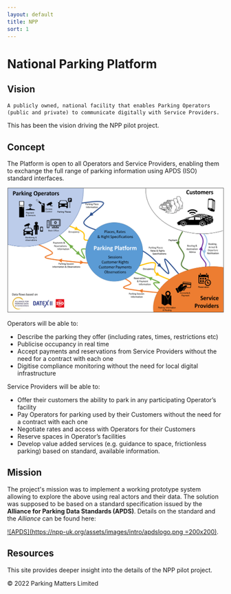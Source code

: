 ```yaml
---
layout: default
title: NPP
sort: 1
---
```

# National Parking Platform
## Vision
```note
A publicly owned, national facility that enables Parking Operators (public and private) to communicate digitally with Service Providers.
```
This has been the vision driving the NPP pilot project. 

## Concept
The Platform is open to all Operators and Service Providers, enabling them to exchange the full range of parking information using APDS (ISO) standard interfaces. 

![Concept](assets/images/intro/concept.png)

Operators will be able to:
* Describe the parking they offer (including rates, times, restrictions etc) 
* Publicise occupancy in real time
* Accept payments and reservations from Service Providers without the need for a contract with each one
* Digitise compliance monitoring without the need for local digital infrastructure

Service Providers will be able to:
* Offer their customers the ability to park in any participating Operator’s facility
* Pay Operators for parking used by their Customers without the need for a contract with each one
* Negotiate rates and access with Operators for their Customers
* Reserve spaces in Operator’s facilities
* Develop value added services (e.g. guidance to space, frictionless parking) based on standard, available information.

## Mission
The project's mission was to implement a working prototype system allowing to explore the above using real actors and their data. The solution was supposed to be based on a standard specification issued by the **Alliance for Parking Data Standards (APDS)**. Details on the standard and the _Alliance_ can be found here: 

[![APDS](https://npp-uk.org/assets/images/intro/apdslogo.png =200x200)](https://www.allianceforparkingdatastandards.org).

## Resources
This site provides deeper insight into the details of the NPP pilot project.

&copy; 2022 Parking Matters Limited
